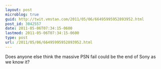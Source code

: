 ```yaml
---
layout: post
microblog: true
guid: http://twit.vmstan.com/2011/05/06/66495995952893952.html
post_id: 3042557
date: 2011-05-06T07:34:15-0600
lastmod: 2011-05-06T07:34:15-0600
type: post
url: /2011/05/06/66495995952893952.html
---
```

Does anyone else think the massive PSN fail could be the end of Sony as we know it?
